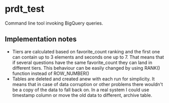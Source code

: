 prdt_test
==============================

Command line tool invoking BigQuery queries.

Implementation notes
------------
* Tiers are calculated based on favorite_count ranking and the first one can contain 
up to 3 elements and seconds one up to 7. That means that if several questions have the same 
favorite_count they can land in different tiers. This behaviour can be easily changed by using RANK() 
function instead of ROW_NUMBER()
* Tables are deleted and created anew with each run for simplicity. It means that in case of 
data corruption or other problems there wouldn't be a copy of the data to fall back on. 
In a real system I could use timestamp column or move the old data to different, archive table.
